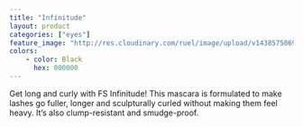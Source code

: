 ```yaml
---
title: "Infinitude"
layout: product
categories: ["eyes"]
feature_image: "http://res.cloudinary.com/ruel/image/upload/v1438575069/fs/Infinitude_P1016129.jpg"
colors:
    - color: Black
      hex: 000000
---
```

Get long and curly with FS Infinitude! This mascara is formulated to make lashes go fuller, longer and sculpturally curled without making them feel heavy. It’s also clump-resistant and smudge-proof.